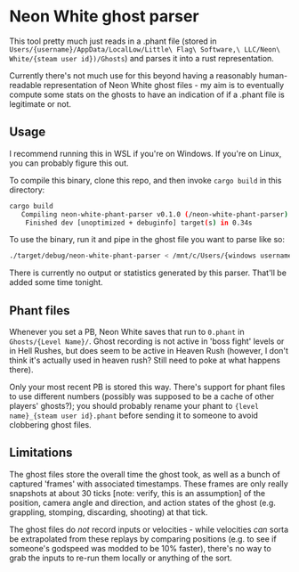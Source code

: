 # Neon White ghost parser

This tool pretty much just reads in a .phant file (stored in `Users/{username}/AppData/LocalLow/Little\ Flag\ Software,\ LLC/Neon\ White/{steam user id})/Ghosts`) and parses it into a rust representation.

Currently there's not much use for this beyond having a reasonably human-readable representation of Neon White ghost files - my aim is to eventually compute some stats on the ghosts to have an indication of if a .phant file is legitimate or not.

## Usage

I recommend running this in WSL if you're on Windows. If you're on Linux, you can probably figure this out.

To compile this binary, clone this repo, and then invoke `cargo build` in this directory:

```bash
cargo build
   Compiling neon-white-phant-parser v0.1.0 (/neon-white-phant-parser)
    Finished dev [unoptimized + debuginfo] target(s) in 0.34s
```

To use the binary, run it and pipe in the ghost file you want to parse like so:

```bash
./target/debug/neon-white-phant-parser < /mnt/c/Users/{windows username}/AppData/LocalLow/Little\ Flag\ Software,\ LLC/Neon\ White/{steam user id}/Ghosts/GRID_FALLING/0.phant
```

There is currently no output or statistics generated by this parser. That'll be added some time tonight.

## Phant files

Whenever you set a PB, Neon White saves that run to `0.phant` in `Ghosts/{Level Name}/`. Ghost recording is not active in 'boss fight' levels or in Hell Rushes, but does seem to be active in Heaven Rush (however, I don't think it's actually used in heaven rush? Still need to poke at what happens there).

Only your most recent PB is stored this way. There's support for phant files to use different numbers (possibly was supposed to be a cache of other players' ghosts?); you should probably rename your phant to `{level name}_{steam user id}.phant` before sending it to someone to avoid clobbering ghost files.

## Limitations

The ghost files store the overall time the ghost took, as well as a bunch of captured 'frames' with associated timestamps. These frames are only really snapshots at about 30 ticks [note: verify, this is an assumption] of the position, camera angle and direction, and action states of the ghost (e.g. grappling, stomping, discarding, shooting) at that tick.

The ghost files do _not_ record inputs or velocities - while velocities _can_ sorta be extrapolated from these replays by comparing positions (e.g. to see if someone's godspeed was modded to be 10% faster), there's no way to grab the inputs to re-run them locally or anything of the sort.